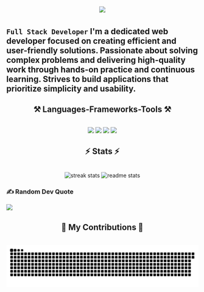 <h1 align="center">
    <img src="https://readme-typing-svg.herokuapp.com/?font=Righteous&size=35&center=true&vCenter=true&width=500&height=70&duration=4000&lines=Hi+There👋.+I'm+Fayzullo+😎;" />
</h1>

## **`Full Stack Developer`** I'm a dedicated web developer focused on creating efficient and user-friendly solutions. Passionate about solving complex problems and delivering high-quality work through hands-on practice and continuous learning. Strives to build applications that prioritize simplicity and usability.

<h2 align="center">⚒️ Languages-Frameworks-Tools ⚒️</h2>
<br/>
<div align="center">
    <img src="https://skillicons.dev/icons?i=html,css,sass,bootstrap,tailwind" />
    <img src="https://skillicons.dev/icons?i=js,ts,react,nextjs,mongodb" />
    <img src="https://skillicons.dev/icons?i=github,firebase,nginx,postman,npm,pnpm,git,figma" />
    <img src="https://skillicons.dev/icons?i=vscode,htmx" />
</div>

<h2 align="center">⚡ Stats ⚡</h2>
<br>
<div align=center>
  <img width=390 src="https://github-readme-streak-stats-salesp07.vercel.app/?user=Fayzullo07&count_private=true&theme=tokyonight&border_radius=10" alt="streak stats"/>
  <img width=390 src="https://github-readme-stats-salesp07.vercel.app/api?username=Fayzullo07&count_private=true&show_icons=true&theme=tokyonight&rank_icon=github&border_radius=10" alt="readme stats" />
</div>

### ✍️ Random Dev Quote

![](https://quotes-github-readme.vercel.app/api?type=horizontal&theme=radical)

<div align="center">
  <h2>🐍 My Contributions 🐍</h2>
  <br>
  <img alt="snake eating my contributions" src="https://raw.githubusercontent.com/Fayzullo07/Fayzullo07/output/github-contribution-grid-snake.svg" />
</div>
